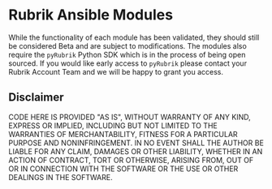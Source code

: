 # Rubrik Ansible Modules

While the functionality of each module has been validated, they should still be considered Beta and are subject to modifications. The modules also require the `pyRubrik` Python SDK which is in the process of being open sourced. If you would like early access to `pyRubrik` please contact your Rubrik Account Team and we will be happy to grant you access.


## Disclaimer

CODE HERE IS PROVIDED "AS IS", WITHOUT WARRANTY OF ANY KIND, EXPRESS OR IMPLIED, INCLUDING BUT NOT LIMITED TO THE WARRANTIES OF MERCHANTABILITY, FITNESS FOR A PARTICULAR PURPOSE AND NONINFRINGEMENT. IN NO EVENT SHALL THE AUTHOR BE LIABLE FOR ANY CLAIM, DAMAGES OR OTHER LIABILITY, WHETHER IN AN ACTION OF CONTRACT, TORT OR OTHERWISE, ARISING FROM, OUT OF OR IN CONNECTION WITH THE SOFTWARE OR THE USE OR OTHER DEALINGS IN THE SOFTWARE.
